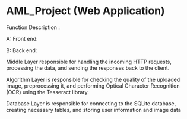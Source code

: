 # AML_Project (Web Application)

Function Description :

A: Front end:



B: Back end:

Middle Layer responsible for handling the incoming HTTP requests, processing the data, and sending the responses back to the client. 

Algorithm Layer is responsible for checking the quality of the uploaded image, preprocessing it, and performing Optical Character Recognition (OCR) using the Tesseract library.

Database Layer is responsible for connecting to the SQLite database, creating necessary tables, and storing user information and image data
